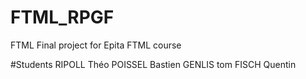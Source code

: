 # FTML_RPGF
FTML Final project for Epita FTML course

#Students
RIPOLL Théo
POISSEL Bastien
GENLIS tom
FISCH Quentin
